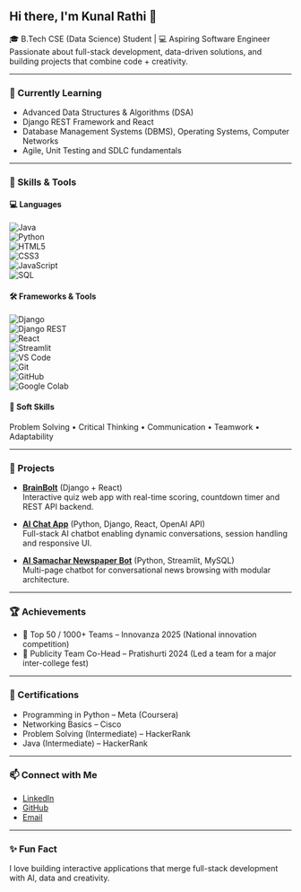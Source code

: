 ## Hi there, I'm Kunal Rathi 👋  
🎓 B.Tech CSE (Data Science) Student | 💻 Aspiring Software Engineer  
Passionate about full-stack development, data-driven solutions, and building projects that combine code + creativity.  

---

### 🧠 Currently Learning  
- Advanced Data Structures & Algorithms (DSA)  
- Django REST Framework and React  
- Database Management Systems (DBMS), Operating Systems, Computer Networks  
- Agile, Unit Testing and SDLC fundamentals  

---

### 🧰 Skills & Tools  

#### 💻 Languages  
![Java](https://img.shields.io/badge/Java-007396?style=flat-square&logo=java&logoColor=white)  
![Python](https://img.shields.io/badge/Python-3776AB?style=flat-square&logo=python&logoColor=white)  
![HTML5](https://img.shields.io/badge/HTML5-E34F26?style=flat-square&logo=html5&logoColor=white)  
![CSS3](https://img.shields.io/badge/CSS3-1572B6?style=flat-square&logo=css3&logoColor=white)  
![JavaScript](https://img.shields.io/badge/JavaScript-F7DF1E?style=flat-square&logo=javascript&logoColor=black)  
![SQL](https://img.shields.io/badge/SQL-4479A1?style=flat-square&logo=postgresql&logoColor=white)  

#### 🛠 Frameworks & Tools  
![Django](https://img.shields.io/badge/Django-092E20?style=flat-square&logo=django&logoColor=white)  
![Django REST](https://img.shields.io/badge/Django%20REST-ff1709?style=flat-square&logo=django&logoColor=white)  
![React](https://img.shields.io/badge/React-20232A?style=flat-square&logo=react&logoColor=61DAFB)  
![Streamlit](https://img.shields.io/badge/Streamlit-FF4B4B?style=flat-square&logo=streamlit&logoColor=white)  
![VS Code](https://img.shields.io/badge/VS%20Code-007ACC?style=flat-square&logo=visual-studio-code&logoColor=white)  
![Git](https://img.shields.io/badge/Git-F05032?style=flat-square&logo=git&logoColor=white)  
![GitHub](https://img.shields.io/badge/GitHub-181717?style=flat-square&logo=github&logoColor=white)  
![Google Colab](https://img.shields.io/badge/Google%20Colab-F9AB00?style=flat-square&logo=googlecolab&logoColor=black)  

#### 🤝 Soft Skills  
Problem Solving • Critical Thinking • Communication • Teamwork • Adaptability  

---

### 📁 Projects  

- [**BrainBolt**](https://github.com/Kunalrathiaf/BrainBolt) (Django + React)  
  Interactive quiz web app with real-time scoring, countdown timer and REST API backend.  

- [**AI Chat App**](https://github.com/Kunalrathiaf/AI-Chat-App) (Python, Django, React, OpenAI API)  
  Full-stack AI chatbot enabling dynamic conversations, session handling and responsive UI.  

- [**AI Samachar Newspaper Bot**](https://github.com/Kunalrathiaf/AI-Samachar-Newspaper-Bot) (Python, Streamlit, MySQL)  
  Multi-page chatbot for conversational news browsing with modular architecture.  

---

### 🏆 Achievements  

- 🥈 Top 50 / 1000+ Teams – Innovanza 2025 (National innovation competition)  
- 🏅 Publicity Team Co-Head – Pratishurti 2024 (Led a team for a major inter-college fest)  

---

### 📜 Certifications  

- Programming in Python – Meta (Coursera)  
- Networking Basics – Cisco  
- Problem Solving (Intermediate) – HackerRank  
- Java (Intermediate) – HackerRank  

---

### 📫 Connect with Me  

- [LinkedIn](https://www.linkedin.com/in/rathikunalaf/)  
- [GitHub](https://github.com/Kunalrathiaf)  
- [Email](mailto:rathikunal.af@gmail.com)  

---

### ✨ Fun Fact  
I love building interactive applications that merge full-stack development with AI, data and creativity.  
